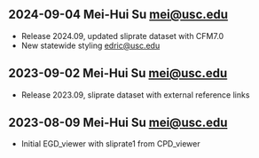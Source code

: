 ## 2024-09-04  Mei-Hui Su <mei@usc.edu>
* Release 2024.09, updated sliprate dataset with CFM7.0
* New statewide styling edric@usc.edu

## 2023-09-02  Mei-Hui Su <mei@usc.edu>
* Release 2023.09, sliprate dataset with external reference links 

## 2023-08-09  Mei-Hui Su <mei@usc.edu>
* Initial EGD_viewer with sliprate1 from CPD_viewer

